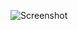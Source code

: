 ![Screenshot](https://raw.githubusercontent.com/Cryakl/Ultimate-RAT-Collection/refs/heads/main/DarkComet/DarkComet-RAT%20v4.0/Screenshot.png)

